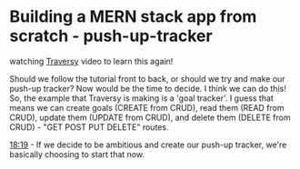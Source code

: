 # Building a MERN stack app from scratch - push-up-tracker
watching [Traversy](https://www.youtube.com/watch?v=-0exw-9YJBo&list=PLillGF-RfqbbQeVSccR9PGKHzPJSWqcsm&ab_channel=TraversyMedia) video to learn this again!

Should we follow the tutorial front to back, or should we try and make our push-up tracker?
Now would be the time to decide.  I think we can do this! So, the example that Traversy is making is a 'goal tracker'.  I guess that means we can create goals (CREATE from CRUD), read them (READ from CRUD), update them (UPDATE from CRUD), and delete them (DELETE from CRUD) - "GET POST PUT DELETE" routes.  

[18:19](https://youtu.be/-0exw-9YJBo?t=1099) - If we decide to be ambitious and create our push-up tracker, we're basically choosing to start that now.